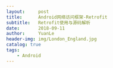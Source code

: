 ```yaml
---
layout:     post
title:      Android网络访问框架-Retrofit
subtitle:   Retrofit使用与源码解析
date:       2018-09-11
author:     YuanLe
header-img: img/London_England.jpg
catalog: true
tags:
    - Android
---
```

